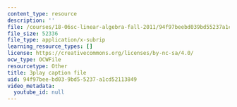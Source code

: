 ```yaml
---
content_type: resource
description: ''
file: /courses/18-06sc-linear-algebra-fall-2011/94f97beebd039bd55237a1cd52113849_9Q1q7s1jTzU.srt
file_size: 52336
file_type: application/x-subrip
learning_resource_types: []
license: https://creativecommons.org/licenses/by-nc-sa/4.0/
ocw_type: OCWFile
resourcetype: Other
title: 3play caption file
uid: 94f97bee-bd03-9bd5-5237-a1cd52113849
video_metadata:
  youtube_id: null
---
```

